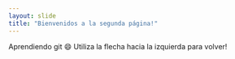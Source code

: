 ```yaml
---
layout: slide
title: "Bienvenidos a la segunda página!"
---
```

Aprendiendo git 😄
Utiliza la flecha hacia la izquierda para volver!

